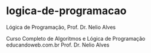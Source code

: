 # logica-de-programacao
Lógica de Programação, Prof. Dr. Nelio Alves

Curso Completo de Algoritmos e Lógica de Programação
educandoweb.com.br
Prof. Dr. Nelio Alves
